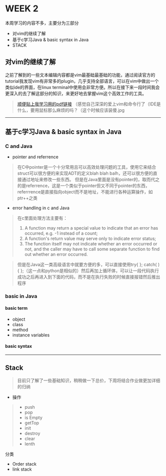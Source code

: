 # WEEK 2

本周学习的内容不多，主要分为三部分

- 对vim的继续了解
- 基于c学习Java & basic syntax in Java
- STACK

## 对vim的继续了解

之前了解到的一些文本编辑内容都是vim最基础最基础的功能，通过阅读官方的tutorial我发现vim有非常多的plugin，几乎支持全部语言，可以在vim中做出一个类似ide的界面，在linux terminal中使用会非常方便。所以在接下来一段时间我会更深入的去了解这部分的知识，来更好地去掌握vim这个高效工作的工具。

> [顺便贴上我学习用的pdf链接](ftp://ftp.vim.org/pub/vim/doc/book/vimbook-OPL.pdf)
> （感觉自己深深的爱上vim和命令行了（IDE是什么，要用鼠标那么麻烦的吗？（这个时候应该装傻.jpg

------

## 基于c学习Java & basic syntax in Java

### C and Java

- pointer and referrence

> 在C中pointer是一个十分常用且可以高效处理问题的工具，使用它来结合struct可以很方便的来实现ADT的定义blah blah balh，还可以很方便的直接通过地址来修改一些东西。
> 但是在Java里面是没有pointer的，取而代之的是referrence，这是一个类似于pointer但又不同于pointer的东西，referrrence是直接指向object而不是地址，不能进行各种运算操作，如ptr++之类

- error handling in c and Java

> 在c里面处理方法主要有：
>
> 1. A function may return a special value to indicate that an error has occurred, e.g. -1 instead of a count;
> 2. A function's return value may serve only to indicate error status;
> 3. The function itself may not indicate whether an error occurred or not, and the caller may have to call some separate function to find out whether an error occurred.

> 但是在Java这一类高级语言中就要方便的多，可以直接使用try{ }; catch( ){ };（这一点和python是相似的）然后再加上循环体，可以让一段代码执行成功之后再进入到下面的代码，而不是在执行失败的时候直接报错然后推出程序

### basic in Java

#### basic term

- object
- class 
- method 
- instance variables

#### basic syntax

------

## Stack

> 目前只了解了一些基础知识，稍稍做一下总价，下周将结合作业做更加详细的归纳

- 操作

> - push
> - pop
> - is Empty
> - getTop
> - init
> - destroy
> - clear
> - lenth

分类

- Order stack
- link stack 